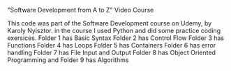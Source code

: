 "Software Development from A to Z" Video Course

This code was part of the Software Development course on Udemy, by Karoly Nyisztor. in the course I used Python and did some practice coding exersices.
Folder 1 has Basic Syntax
Folder 2 has Control Flow
Folder 3 has Functions
Folder 4 has Loops
Folder 5 has Containers
Folder 6 has error handling
Folder 7 has File Input and Output
Folder 8 has Object Oriented Programming
and Folder 9 has Algorithms
